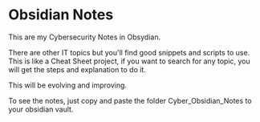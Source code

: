 # Obsidian Notes

This are my Cybersecurity Notes in Obsydian.

There are other IT topics but you'll find good snippets and scripts to use.
This is like a Cheat Sheet project, if you want to search for any topic, you will get the steps and explanation to do it.

This will be evolving and improving.

To see the notes, just copy and paste the folder Cyber_Obsidian_Notes to your obsidian vault.